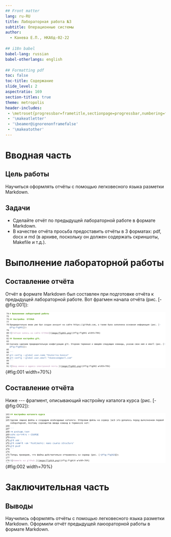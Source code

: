 ```yaml
---
## Front matter
lang: ru-RU
title: Лабораторная работа №3
subtitle: Операционные системы
author:
  - Канева Е.П., НКАбд-02-22

## i18n babel
babel-lang: russian
babel-otherlangs: english

## Formatting pdf
toc: false
toc-title: Содержание
slide_level: 2
aspectratio: 169
section-titles: true
theme: metropolis
header-includes:
 - \metroset{progressbar=frametitle,sectionpage=progressbar,numbering=fraction}
 - '\makeatletter'
 - '\beamer@ignorenonframefalse'
 - '\makeatother'
---
```


# Вводная часть

## Цель работы

Научиться оформлять отчёты с помощью легковесного языка разметки Markdown.

## Задачи

- Сделайте отчёт по предыдущей лабораторной работе в формате Markdown.
- В качестве отчёта просьба предоставить отчёты в 3 форматах: pdf, docx и md (в архиве, поскольку он должен содержать скриншоты, Makefile и т.д.).

# Выполнение лабораторной работы

## Составление отчёта

Отчёт в формате Markdown был составлен при подготовке отчёта к предыдущей лабораторной работе. Вот фрагмен начала отчёта (рис. [-@fig:001]):

![Фрагмент начала содержательной части отчёта.](image/001.png){#fig:001 width=70%}

## Составление отчёта

Ниже --- фрагмент, описывающий настройку каталога курса (рис. [-@fig:002]):

![Фрагмент "Настройки каталога курса".](image/002.png){#fig:002 width=70%}

# Заключительная часть

## Выводы

Научились оформлять отчёты с помощью легковесного языка разметки Markdown. Оформили отчёт предыдущей лаюораторной работы в формате Markdown.
